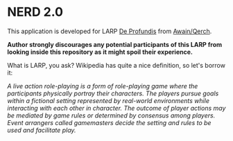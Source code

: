 # NERD 2.0

This application is developed for LARP [De Profundis](https://www.awainqerch.cz/deprofundis/) from [Awain/Qerch](https://www.awainqerch.cz/).

**Author strongly discourages any potential participants of this LARP from looking inside this repository as it might spoil their experience.**

What is LARP, you ask? Wikipedia has quite a nice definition, so let's borrow it:

*A live action role-playing is a form of role-playing game where the participants physically portray their characters. The players pursue goals within a fictional setting represented by real-world environments while interacting with each other in character. The outcome of player actions may be mediated by game rules or determined by consensus among players. Event arrangers called gamemasters decide the setting and rules to be used and facilitate play.*

